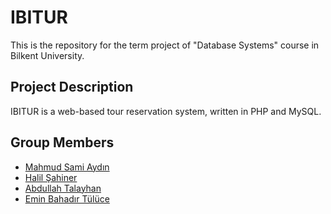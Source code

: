# IBITUR

This is the repository for the term project of "Database Systems" course in Bilkent University.

## Project Description

IBITUR is a web-based tour reservation system, written in PHP and MySQL.

## Group Members

- [Mahmud Sami Aydın](https://github.com/mahmudsami)
- [Halil Şahiner](https://github.com/halilsahiner)
- [Abdullah Talayhan](https://github.com/bufferhe4d)
- [Emin Bahadır Tülüce](https://github.com/eminbahadir98)
